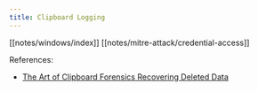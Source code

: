 ```yaml
---
title: Clipboard Logging
---
```


[[notes/windows/index]] [[notes/mitre-attack/credential-access]] 

References:

- [The Art of Clipboard Forensics Recovering Deleted Data](http://web.archive.org/web/20230512193518/https://xret2pwn.github.io/The-Art-of-Clipboard-Forensics-Recovering-Deleted-Data/)
